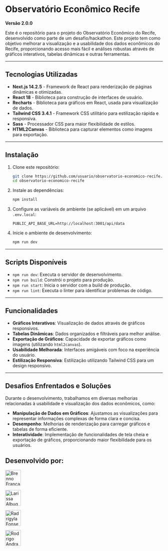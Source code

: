 
# Observatório Econômico Recife

**Versão 2.0.0**

Este é o repositório para o projeto do Observatório Econômico do Recife, desenvolvido como parte de um desafio/hackathon. Este projeto tem como objetivo melhorar a visualização e a usabilidade dos dados econômicos do Recife, proporcionando acesso mais fácil e análises robustas através de gráficos interativos, tabelas dinâmicas e outras ferramentas.

---

## Tecnologias Utilizadas

- **Next.js 14.2.5** - Framework de React para renderização de páginas dinâmicas e otimizadas.
- **React 18** - Biblioteca para construção de interfaces de usuário.
- **Recharts** - Biblioteca para gráficos em React, usada para visualização de dados.
- **Tailwind CSS 3.4.1** - Framework CSS utilitário para estilização rápida e responsiva.
- **Sass** - Processador CSS para maior flexibilidade de estilos.
- **HTML2Canvas** - Biblioteca para capturar elementos como imagens para exportação.

---

## Instalação

1. Clone este repositório:
   ```bash
   git clone https://github.com/usuario/observatorio-economico-recife.git
   cd observatorio-economico-recife
   ```
2. Instale as dependências:
   ```bash
   npm install
   ```
3. Configure as variáveis de ambiente (se aplicável) em um arquivo `.env.local`:
   ```
   PUBLIC_API_BASE_URL=http://localhost:3001/api/data
   ```
4. Inicie o ambiente de desenvolvimento:
   ```bash
   npm run dev
   ```

---

## Scripts Disponíveis

- `npm run dev`: Executa o servidor de desenvolvimento.
- `npm run build`: Constrói o projeto para produção.
- `npm run start`: Inicia o servidor com a build de produção.
- `npm run lint`: Executa o linter para identificar problemas de código.

---

## Funcionalidades

- **Gráficos Interativos**: Visualização de dados através de gráficos responsivos.
- **Tabelas Dinâmicas**: Dados organizados e filtráveis para melhor análise.
- **Exportação de Gráficos**: Capacidade de exportar gráficos como imagens (utilizando `html2canvas`).
- **Usabilidade Melhorada**: Interfaces amigáveis com foco na experiência do usuário.
- **Estilização Responsiva**: Estilização utilizando Tailwind CSS para um design responsivo.

---

## Desafios Enfrentados e Soluções

Durante o desenvolvimento, trabalhamos em diversas melhorias relacionadas à usabilidade e visualização dos dados econômicos, como:

- **Manipulação de Dados em Gráficos**: Ajustamos as visualizações para representar informações complexas de forma clara e concisa.
- **Desempenho**: Melhorias de renderização para carregar gráficos e tabelas de forma eficiente.
- **Interatividade**: Implementação de funcionalidades de tela cheia e exportação de gráficos, proporcionando maior flexibilidade para os usuários.



**Desenvolvido por:** 
---
<a href="https://github.com/brennoaf"><img src="https://avatars.githubusercontent.com/u/131369370?s=512&v=2" width="50" height="50" alt="Brenno França" /></a>

<a href="https://github.com/larialbu"><img src="https://avatars.githubusercontent.com/u/105246799?v=4" width="50" height="50" alt="Larissa Albuquerque" /></a>

<a href="https://github.com/RaCinthia"><img src="https://avatars.githubusercontent.com/u/144265210?v=4" width="50" height="50" alt="Radrígyla Fonseca" /></a>

<a href="https://github.com/rodrigoacm10"><img src="https://avatars.githubusercontent.com/u/137843317?v=4" width="50" height="50" alt="Rodrigo Andrade" /></a>
